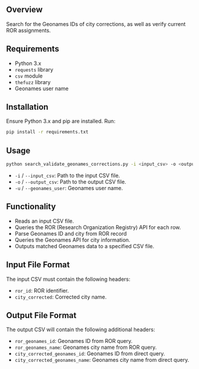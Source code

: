 ## Overview
Search for the Geonames IDs of city corrections, as well as verify current ROR assignments.

## Requirements
- Python 3.x
- `requests` library
- `csv` module
- `thefuzz` library
- Geonames user name

## Installation
Ensure Python 3.x and pip are installed. Run:
```bash
pip install -r requirements.txt
```

## Usage
```bash
python search_validate_geonames_corrections.py -i <input_csv> -o <output_csv> -u <geonames_user>
```
- `-i` / `--input_csv`: Path to the input CSV file.
- `-o` / `--output_csv`: Path to the output CSV file.
- `-u` / `--geonames_user`: Geonames user name.

## Functionality
- Reads an input CSV file.
- Queries the ROR (Research Organization Registry) API for each row.
- Parse Geonames ID and city from ROR record
- Queries the Geonames API for city information.
- Outputs matched Geonames data to a specified CSV file.

## Input File Format
The input CSV must contain the following headers:
- `ror_id`: ROR identifier.
- `city_corrected`: Corrected city name.

## Output File Format
The output CSV will contain the following additional headers:
- `ror_geonames_id`: Geonames ID from ROR query.
- `ror_geonames_name`: Geonames city name from ROR query.
- `city_corrected_geonames_id`: Geonames ID from direct query.
- `city_corrected_geonames_name`: Geonames city name from direct query.

